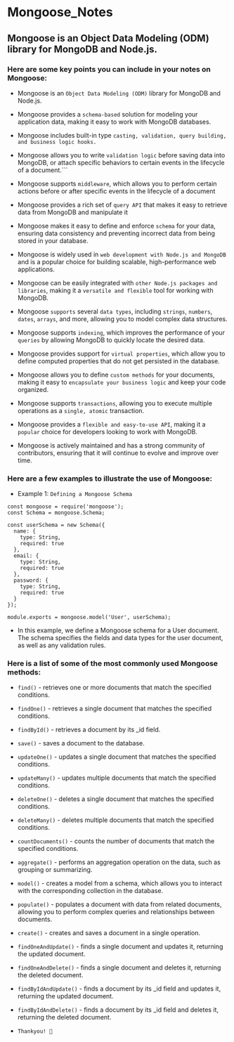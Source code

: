# Mongoose_Notes
## Mongoose is an Object Data Modeling (ODM) library for MongoDB and Node.js.

### Here are some key points you can include in your notes on Mongoose:

- Mongoose is an ```Object Data Modeling (ODM)``` library for MongoDB and Node.js.

- Mongoose provides a ```schema-based``` solution for modeling your application data, making it easy to work with MongoDB databases.

- Mongoose includes built-in type ```casting, validation, query building, and business logic hooks.```

- Mongoose allows you to write ```validation logic``` before saving data into MongoDB, or attach specific behaviors to certain events in the lifecycle of a document.```

- Mongoose supports ```middleware```, which allows you to perform certain actions before or after specific events in the lifecycle of a document

- Mongoose provides a rich set of ```query API``` that makes it easy to retrieve data from MongoDB and manipulate it

- Mongoose makes it easy to define and enforce ```schema``` for your data, ensuring data consistency and preventing incorrect data from being stored in your database.

- Mongoose is widely used in ```web development with Node.js and MongoDB``` and is a popular choice for building scalable, high-performance web applications.

- Mongoose can be easily integrated with ```other Node.js packages and libraries```, making it a ```versatile and flexible``` tool for working with MongoDB.

- Mongoose ```supports``` several ```data types```, including ```strings```, ```numbers```, ```dates```, ```arrays```, and more, allowing you to model complex data structures.

- Mongoose supports ```indexing```, which improves the performance of your ```queries``` by allowing MongoDB to quickly locate the desired data.

- Mongoose provides support for ```virtual properties```, which allow you to define computed properties that do not get persisted in the database.

- Mongoose allows you to define ```custom methods``` for your documents, making it easy to ```encapsulate your business logic``` and keep your code organized.

- Mongoose supports ```transactions```, allowing you to execute multiple operations as a ```single, atomic``` transaction.

- Mongoose provides a ```flexible and easy-to-use API```, making it a ```popular``` choice for developers looking to work with MongoDB.

- Mongoose is actively maintained and has a strong community of contributors, ensuring that it will continue to evolve and improve over time.

### Here are a few examples to illustrate the use of Mongoose:

- Example 1: ```Defining a Mongoose Schema```
```
const mongoose = require('mongoose');
const Schema = mongoose.Schema;

const userSchema = new Schema({
  name: {
    type: String,
    required: true
  },
  email: {
    type: String,
    required: true
  },
  password: {
    type: String,
    required: true
  }
});

module.exports = mongoose.model('User', userSchema);
```

- In this example, we define a Mongoose schema for a User document. The schema specifies the fields and data types for the user document, as well as any validation rules.


### Here is a list of some of the most commonly used Mongoose methods:

- ```find()``` - retrieves one or more documents that match the specified conditions.

- ```findOne()``` - retrieves a single document that matches the specified conditions.

- ```findById()``` - retrieves a document by its _id field.

- ```save()``` - saves a document to the database.

- ```updateOne()``` - updates a single document that matches the specified conditions.

- ```updateMany()``` - updates multiple documents that match the specified conditions.

- ```deleteOne()``` - deletes a single document that matches the specified conditions.

- ```deleteMany()``` - deletes multiple documents that match the specified conditions.

- ```countDocuments()``` - counts the number of documents that match the specified conditions.

- ```aggregate()``` - performs an aggregation operation on the data, such as grouping or summarizing.

- ```model()``` - creates a model from a schema, which allows you to interact with the corresponding collection in the database.

- ```populate()``` - populates a document with data from related documents, allowing you to perform complex queries and relationships between documents.

- ```create()``` - creates and saves a document in a single operation.

- ```findOneAndUpdate()``` - finds a single document and updates it, returning the updated document.

- ```findOneAndDelete()``` - finds a single document and deletes it, returning the deleted document.

- ```findByIdAndUpdate()``` - finds a document by its _id field and updates it, returning the updated document.

- ```findByIdAndDelete()``` - finds a document by its _id field and deletes it, returning the deleted document.

- ```Thankyou! 💚```
